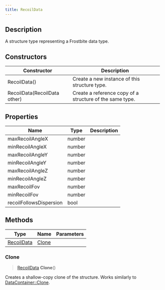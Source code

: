 ```yaml
---
title: RecoilData
---
```

## Description

A structure type representing a Frostbite data type.

## Constructors

| Constructor                  | Description                                              |
| ---------------------------- | -------------------------------------------------------- |
| RecoilData()                 | Create a new instance of this structure type.            |
| RecoilData(RecoilData other) | Create a reference copy of a structure of the same type. |

## Properties

| Name                    | Type   | Description |
| ----------------------- | ------ | ----------- |
| maxRecoilAngleX         | number |             |
| minRecoilAngleX         | number |             |
| maxRecoilAngleY         | number |             |
| minRecoilAngleY         | number |             |
| maxRecoilAngleZ         | number |             |
| minRecoilAngleZ         | number |             |
| maxRecoilFov            | number |             |
| minRecoilFov            | number |             |
| recoilFollowsDispersion | bool   |             |

## Methods

| Type                     | Name            | Parameters |
| ------------------------ | --------------- | ---------- |
| [RecoilData](/vext/ref/fb/recoildata/) | [Clone](#clone) |            |

### Clone

> [RecoilData](/vext/ref/fb/recoildata/) **Clone**()

Creates a shallow-copy clone of the structure. Works similarly to [DataContainer::Clone](/vext/ref/shared/class/datacontainer#clone).
